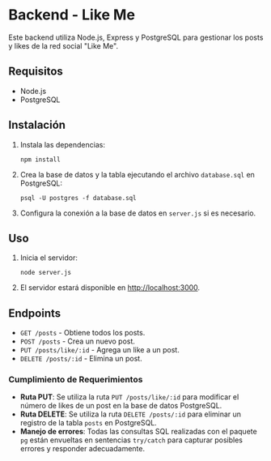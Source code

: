 # Backend - Like Me

Este backend utiliza Node.js, Express y PostgreSQL para gestionar los posts y likes de la red social "Like Me".

## Requisitos

- Node.js
- PostgreSQL

## Instalación

1. Instala las dependencias:
   ```
   npm install
   ```

2. Crea la base de datos y la tabla ejecutando el archivo `database.sql` en PostgreSQL:
   ```
   psql -U postgres -f database.sql
   ```

3. Configura la conexión a la base de datos en `server.js` si es necesario.

## Uso

1. Inicia el servidor:
   ```
   node server.js
   ```

2. El servidor estará disponible en [http://localhost:3000](http://localhost:3000).

## Endpoints

- `GET /posts` - Obtiene todos los posts.
- `POST /posts` - Crea un nuevo post.
- `PUT /posts/like/:id` - Agrega un like a un post.
- `DELETE /posts/:id` - Elimina un post.

### Cumplimiento de Requerimientos

- **Ruta PUT**: Se utiliza la ruta `PUT /posts/like/:id` para modificar el número de likes de un post en la base de datos PostgreSQL.
- **Ruta DELETE**: Se utiliza la ruta `DELETE /posts/:id` para eliminar un registro de la tabla `posts` en PostgreSQL.
- **Manejo de errores**: Todas las consultas SQL realizadas con el paquete `pg` están envueltas en sentencias `try/catch` para capturar posibles errores y responder adecuadamente.


